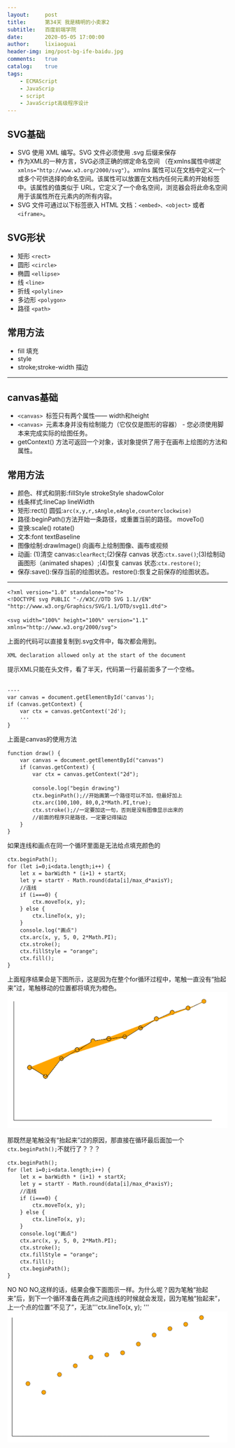 ```yaml
---
layout:     post
title:      第34天 我是精明的小卖家2
subtitle:   百度前端学院
date:       2020-05-05 17:00:00
author:     lixiaoguai
header-img: img/post-bg-ife-baidu.jpg
comments:   true
catalog: 	true
tags:
    - ECMAScript
    - JavaScrip
    - script
    - JavaScript高级程序设计
---
```

## SVG基础 ##
- SVG 使用 XML 编写。SVG 文件必须使用 .svg 后缀来保存
- 作为XML的一种方言，SVG必须正确的绑定命名空间 （在xmlns属性中绑定```xmlns="http://www.w3.org/2000/svg"```）。xmlns 属性可以在文档中定义一个或多个可供选择的命名空间。该属性可以放置在文档内任何元素的开始标签中。该属性的值类似于 URL，它定义了一个命名空间，浏览器会将此命名空间用于该属性所在元素内的所有内容。
- SVG 文件可通过以下标签嵌入 HTML 文档：```<embed>、<object>``` 或者 ```<iframe>```。

## SVG形状 ##
- 矩形 ```<rect>```
- 圆形 ```<circle>```
- 椭圆 ```<ellipse>```
- 线 ```<line>```
- 折线 ```<polyline>```
- 多边形 ```<polygon>```
- 路径 ```<path>```

## 常用方法 ##
- fill 填充
- style
- stroke;stroke-width 描边
----

## canvas基础 ##
- ```<canvas> ```标签只有两个属性—— width和height
- ```<canvas> ```元素本身并没有绘制能力（它仅仅是图形的容器） - 您必须使用脚本来完成实际的绘图任务。
- getContext() 方法可返回一个对象，该对象提供了用于在画布上绘图的方法和属性。

## 常用方法 ##
- 颜色、样式和阴影:fillStyle strokeStyle shadowColor
- 线条样式:lineCap lineWidth
- 矩形:rect() 圆弧:```arc(x,y,r,sAngle,eAngle,counterclockwise)```
- 路径:beginPath()方法开始一条路径，或重置当前的路径。 moveTo()	
- 变换:scale() rotate() 
- 文本:font textBaseline
- 图像绘制:drawImage()	向画布上绘制图像、画布或视频
- 动画: (1)清空 canvas:```clearRect```;(2)保存 canvas 状态:```ctx.save()```;(3)绘制动画图形（animated shapes）;(4)恢复 canvas 状态:```ctx.restore()```;
- 保存:save():保存当前的绘图状态。restore():恢复之前保存的绘图状态。


----

```
<?xml version="1.0" standalone="no"?>
<!DOCTYPE svg PUBLIC "-//W3C//DTD SVG 1.1//EN" 
"http://www.w3.org/Graphics/SVG/1.1/DTD/svg11.dtd">

<svg width="100%" height="100%" version="1.1"
xmlns="http://www.w3.org/2000/svg">
```
上面的代码可以直接复制到.svg文件中，每次都会用到。
```
XML declaration allowed only at the start of the document
```
提示XML只能在头文件，看了半天，代码第一行最前面多了一个空格。
```

----
var canvas = document.getElementById('canvas');
if (canvas.getContext) {
    var ctx = canvas.getContext('2d');
    ···
}
```
上面是canvas的使用方法
```
function draw() {
    var canvas = document.getElementById("canvas")
    if (canvas.getContext) {
        var ctx = canvas.getContext("2d");

        console.log("begin drawing")
        ctx.beginPath();//开始画第一个路径可以不加，但最好加上
        ctx.arc(100,100, 80,0,2*Math.PI,true);
        ctx.stroke();//一定要加这一句，否则是没有图像显示出来的
        //前面的程序只是路径，一定要记得描边
    }
}
```

如果连线和画点在同一个循环里面是无法给点填充颜色的
```
ctx.beginPath();
for (let i=0;i<data.length;i++) {
    let x = barWidth * (i+1) + startX;
    let y = startY - Math.round(data[i]/max_d*axisY);
    //连线
    if (i===0) {
        ctx.moveTo(x, y);                
    } else {
        ctx.lineTo(x, y);            
    }
    console.log("画点")
    ctx.arc(x, y, 5, 0, 2*Math.PI);
    ctx.stroke();
    ctx.fillStyle = "orange";
    ctx.fill();
} 
```
上面程序结果会是下图所示，这是因为在整个for循环过程中，笔触一直没有“抬起来”过，笔触移动的位置都将填充为橙色。
![img](img/fill.png)

那既然是笔触没有“抬起来”过的原因，那直接在循环最后面加一个```ctx.beginPath();```不就行了？？？
```
ctx.beginPath();
for (let i=0;i<data.length;i++) {
    let x = barWidth * (i+1) + startX;
    let y = startY - Math.round(data[i]/max_d*axisY);
    //连线
    if (i===0) {
        ctx.moveTo(x, y);                
    } else {
        ctx.lineTo(x, y);            
    }
    console.log("画点")
    ctx.arc(x, y, 5, 0, 2*Math.PI);
    ctx.stroke();
    ctx.fillStyle = "orange";
    ctx.fill();
    ctx.beginPath();
} 
```
NO NO NO,这样的话，结果会像下面图示一样。为什么呢？因为笔触“抬起来”后，到下一个循环准备在两点之间连线的时候就会发现，因为笔触“抬起来”，上一个点的位置“不见了”，无法'''ctx.lineTo(x, y); '''
![img](img/beginPath.png)